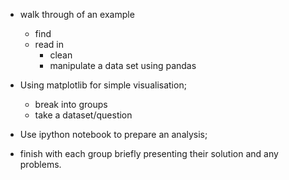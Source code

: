 - walk through of an example 
	- find 
	- read in
        - clean 
        - manipulate a data set using pandas

- Using matplotlib for simple visualisation; 
	- break into groups 
	- take a dataset/question  

- Use ipython notebook to prepare an analysis; 

- finish with each group briefly presenting their solution and any problems.
